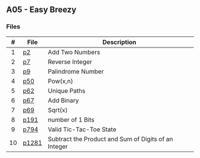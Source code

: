 ## A05 - Easy Breezy
### Files

|   #   | File                       | Description                                                |
| :---: | -------------------------- | ---------------------------------------------------------- |
|   1   | [p2](./p2/)     | Add Two Numbers                                         |
|   2   | [p7](./p7/)           | Reverse Integer                     |
|   3   | [p9](./p9/)         | Palindrome Number                              |
|   4   | [p50](./p50/)   | Pow(x,n) |
|   5   | [p62](./p62/) | Unique Paths               |
|   6   | [p67](./p67/)     | Add Binary                                             |
|   7   | [p69](./p69/)           | Sqrt(x)                     |
|   8   | [p191](./p191/)         | number of 1 Bits                              |
|   9   | [p794](./p794/)   | Valid Tic-Tac-Toe State |
|   10   | [p1281](./p1281/) | Subtract the Product and Sum of Digits of an Integer               |
